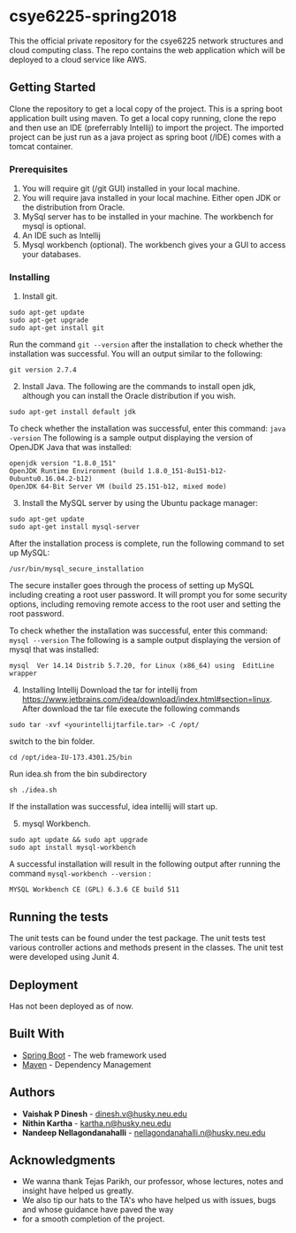 # csye6225-spring2018
This the official private repository for the csye6225 network structures and cloud computing class. The repo contains the web application which will be deployed to a cloud service like AWS.

## Getting Started
Clone the repository to get a local copy of the project. This is a spring boot application built using maven. To get a local copy running, clone the repo and then use an IDE (preferrably Intellij) to import the project. The imported project can be just run as a java project as spring boot (/IDE) comes with a tomcat container.

### Prerequisites

1. You will require git (/git GUI) installed in your local machine.
2. You will require java installed in your local machine. Either open JDK or the distribution from Oracle.
3. MySql server has to be installed in your machine. The workbench for mysql is optional.
4. An IDE such as Intellij
5. Mysql workbench (optional). The workbench gives your a GUI to access your databases.

### Installing

1. Install git.
```
sudo apt-get update
sudo apt-get upgrade
sudo apt-get install git
```
Run the command ```git --version``` after the installation to check whether the installation was successful. You will an output similar to the following:
```
git version 2.7.4
```

2. Install Java. The following are the commands to install open jdk, although you can install the Oracle distribution if you wish.
```
sudo apt-get install default jdk
```
To check whether the installation was successful, enter this command: ```java -version``` The following is a sample output displaying the version of OpenJDK Java that was installed:
```
openjdk version "1.8.0_151"
OpenJDK Runtime Environment (build 1.8.0_151-8u151-b12-0ubuntu0.16.04.2-b12)
OpenJDK 64-Bit Server VM (build 25.151-b12, mixed mode)
```
3. Install the MySQL server by using the Ubuntu package manager:
```
sudo apt-get update 
sudo apt-get install mysql-server
```
After the installation process is complete, run the following command to set up MySQL:
```
/usr/bin/mysql_secure_installation
```
The secure installer goes through the process of setting up MySQL including creating a root user password. It will prompt you for some security options, including removing remote access to the root user and setting the root password.

To check whether the installation was successful, enter this command: ```mysql --version``` The following is a sample output displaying the version of mysql that was installed:
```
mysql  Ver 14.14 Distrib 5.7.20, for Linux (x86_64) using  EditLine wrapper
```
4. Installing Intellij
Download the tar for intellij from https://www.jetbrains.com/idea/download/index.html#section=linux. After download the tar file execute the following commands
```
sudo tar -xvf <yourintellijtarfile.tar> -C /opt/
```
switch to the bin folder.
```
cd /opt/idea-IU-173.4301.25/bin
```
Run idea.sh from the bin subdirectory
```
sh ./idea.sh
```
If the installation was successful, idea intellij will start up.

5. mysql Workbench.
```
sudo apt update && sudo apt upgrade
sudo apt install mysql-workbench
```
A successful installation will result in the following output after running the command ```mysql-workbench --version``` :
```
MYSQL Workbench CE (GPL) 6.3.6 CE build 511
```
## Running the tests

The unit tests can be found under the test package. The unit tests test various controller actions and methods present in the classes. The unit test were developed using Junit 4.

## Deployment

Has not been deployed as of now.

## Built With

* [Spring Boot](https://projects.spring.io/spring-boot) - The web framework used
* [Maven](https://maven.apache.org/) - Dependency Management


## Authors

* **Vaishak P Dinesh** - dinesh.v@husky.neu.edu
* **Nithin Kartha** - kartha.n@husky.neu.edu
* **Nandeep Nellagondanahalli** - nellagondanahalli.n@husky.neu.edu

## Acknowledgments

* We wanna thank Tejas Parikh, our professor, whose lectures, notes and insight have helped us greatly.
* We also tip our hats to the TA's who have helped us with issues, bugs and whose guidance have paved the way 
* for a smooth completion of the project.

